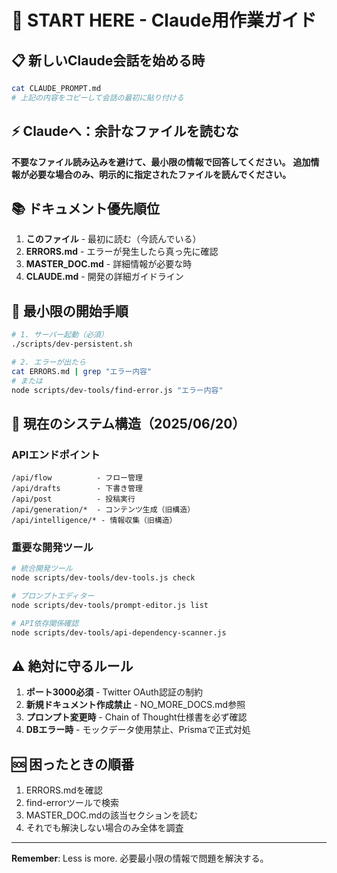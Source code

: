 # 🚀 START HERE - Claude用作業ガイド

## 📋 新しいClaude会話を始める時
```bash
cat CLAUDE_PROMPT.md
# 上記の内容をコピーして会話の最初に貼り付ける
```

## ⚡ Claudeへ：余計なファイルを読むな
**不要なファイル読み込みを避けて、最小限の情報で回答してください。**
**追加情報が必要な場合のみ、明示的に指定されたファイルを読んでください。**

## 📚 ドキュメント優先順位

1. **このファイル** - 最初に読む（今読んでいる）
2. **ERRORS.md** - エラーが発生したら真っ先に確認
3. **MASTER_DOC.md** - 詳細情報が必要な時
4. **CLAUDE.md** - 開発の詳細ガイドライン

## 🏃 最小限の開始手順

```bash
# 1. サーバー起動（必須）
./scripts/dev-persistent.sh

# 2. エラーが出たら
cat ERRORS.md | grep "エラー内容"
# または
node scripts/dev-tools/find-error.js "エラー内容"
```

## 🔧 現在のシステム構造（2025/06/20）

### APIエンドポイント
```
/api/flow          - フロー管理
/api/drafts        - 下書き管理  
/api/post          - 投稿実行
/api/generation/*  - コンテンツ生成（旧構造）
/api/intelligence/* - 情報収集（旧構造）
```

### 重要な開発ツール
```bash
# 統合開発ツール
node scripts/dev-tools/dev-tools.js check

# プロンプトエディター
node scripts/dev-tools/prompt-editor.js list

# API依存関係確認
node scripts/dev-tools/api-dependency-scanner.js
```

## ⚠️ 絶対に守るルール

1. **ポート3000必須** - Twitter OAuth認証の制約
2. **新規ドキュメント作成禁止** - NO_MORE_DOCS.md参照
3. **プロンプト変更時** - Chain of Thought仕様書を必ず確認
4. **DBエラー時** - モックデータ使用禁止、Prismaで正式対処

## 🆘 困ったときの順番

1. ERRORS.mdを確認
2. find-errorツールで検索
3. MASTER_DOC.mdの該当セクションを読む
4. それでも解決しない場合のみ全体を調査

---

**Remember**: Less is more. 必要最小限の情報で問題を解決する。